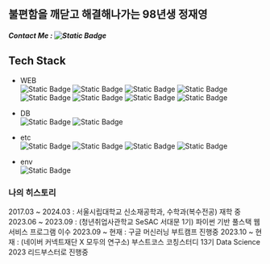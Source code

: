 ## 불편함을 깨닫고 해결해나가는 98년생 정재영

##### Contact Me : ![Static Badge](https://img.shields.io/badge/hanol98%40naver.com-white?style=flat-square&logo=Naver&logoColor=white&color=%2303C75A)   
   
## Tech Stack   

* WEB   
![Static Badge](https://img.shields.io/badge/Python-white?style=flat-square&logo=python&logoColor=white&color=%233776AB) ![Static Badge](https://img.shields.io/badge/Flask-white?style=flat-square&logo=flask&logoColor=white&color=%23000000) ![Static Badge](https://img.shields.io/badge/Django-white?style=flat-square&logo=django&logoColor=white&color=%23092E20) ![Static Badge](https://img.shields.io/badge/Jinja2-white?style=flat-square&logo=jinja&logoColor=white&color=%23B41717) ![Static Badge](https://img.shields.io/badge/Selenium-white?style=flat-square&logo=selenium&logoColor=white&color=%2343B02A) ![Static Badge](https://img.shields.io/badge/HTML-white?style=flat-square&logo=html5&logoColor=white&color=%23E34F26) ![Static Badge](https://img.shields.io/badge/CSS-white?style=flat-square&logo=css3&logoColor=white&color=%231572B6) ![Static Badge](https://img.shields.io/badge/Javascript-white?style=flat-square&logo=javascript&logoColor=white&color=%23F7DF1E)

* DB   
![Static Badge](https://img.shields.io/badge/SQLite3-white?style=flat-square&logo=SQLite&logoColor=white&color=%23003B57)
![Static Badge](https://img.shields.io/badge/%20Firebase%20Realtime%20Database-white?style=flat-square&logo=Firebase&logoColor=white&color=%23FFCA28)

* etc   
![Static Badge](https://img.shields.io/badge/Arduino-white?style=flat-square&logo=Arduino&logoColor=white&color=%2300878F)
![Static Badge](https://img.shields.io/badge/MYSQL-white?style=flat-square&logo=MYSQL&logoColor=white&color=%234479A1)
![Static Badge](https://img.shields.io/badge/Git-white?style=flat-square&logo=Git&logoColor=white&color=%23F05032)
![Static Badge](https://img.shields.io/badge/Notion-white?style=flat-square&logo=Notion&logoColor=white&color=%23000000)

* env   
![Static Badge](https://img.shields.io/badge/MacOS-white?style=flat-square&logo=Apple&logoColor=white&color=%23000000)


<!-- 
Python, Flask, Django, Jinja2, Selenium       
Html, Css, Javascript

* DB   
SQLite3, Firebase Realtime Database

* etc   
Arduino, mysql, Git, Notion   

* env   
macos   
-->
  
### 나의 히스토리   
2017.03 ~ 2024.03 : 서울시립대학교 신소재공학과, 수학과(복수전공) 재학 중   
2023.06 ~ 2023.09 : (청년취업사관학교 SeSAC 서대문 1기) 파이썬 기반 풀스택 웹 서비스 프로그램 이수
2023.09 ~ 현재     : 구글 머신러닝 부트캠프 진행중
2023.10 ~ 현재     : (네이버 커넥트재단 X 모두의 연구소) 부스트코스 코칭스터디 13기 Data Science 2023 리드부스터로 진행중
